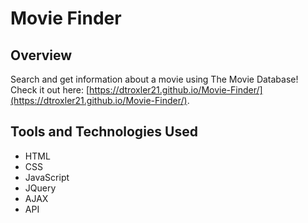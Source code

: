 # Movie Finder

## Overview
Search and get information about a movie using The Movie Database! Check it out here: [https://dtroxler21.github.io/Movie-Finder/](https://dtroxler21.github.io/Movie-Finder/).

## Tools and Technologies Used
-  HTML
-  CSS
-  JavaScript
-  JQuery
-  AJAX
-  API

